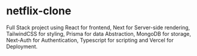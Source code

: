 # netflix-clone
Full Stack project using React for frontend, Next for Server-side rendering, TailwindCSS for styling, Prisma for data Abstraction, MongoDB for storage, Next-Auth for Authentication, Typescript for scripting and Vercel for Deployment.
